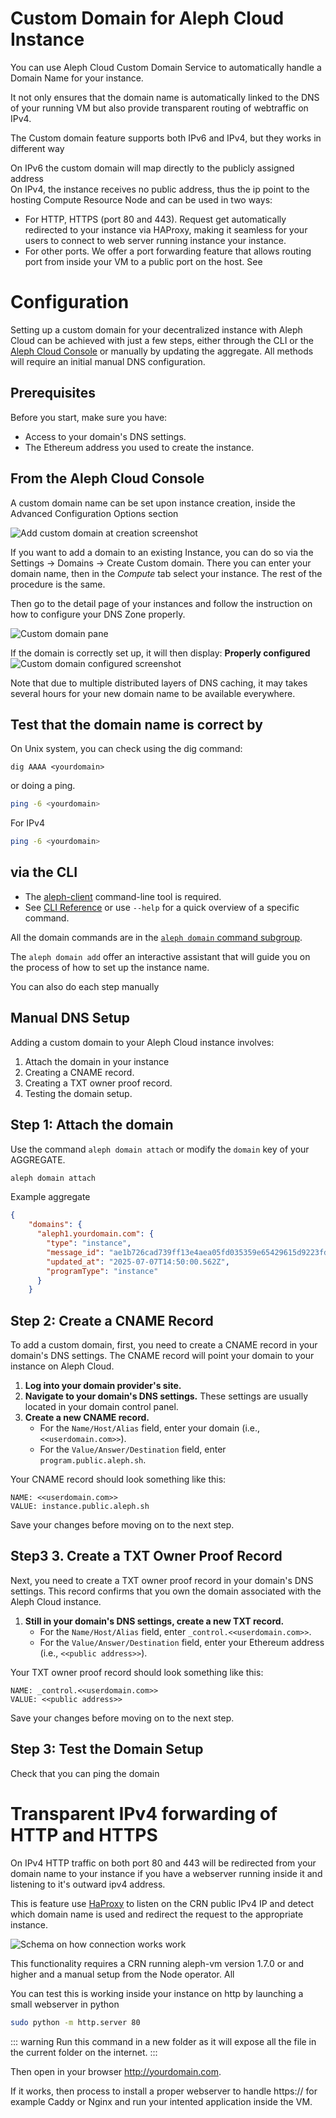 # Custom Domain for Aleph Cloud Instance

You can use Aleph Cloud Custom Domain Service to automatically handle a Domain Name for your instance.

It not only ensures that the domain name is automatically linked to the DNS of your running VM but also provide transparent routing of webtraffic on IPv4.

The Custom domain feature supports both IPv6 and IPv4, but they works in different way

On IPv6 the custom domain will map directly to the publicly assigned address  
On IPv4, the instance receives no public address, thus the ip point to the hosting Compute Resource Node and can be
used in two ways:

* For HTTP, HTTPS (port 80 and 443). Request get automatically redirected to your instance via HAProxy, making it
  seamless for your users to connect to web server running instance your instance.
* For other ports. We offer a port forwarding feature that allows routing port from inside your VM to a public port on
  the host. See [](../ipv4/ipv4-port-forwarding.md)

# Configuration

Setting up a custom domain for your decentralized instance with Aleph Cloud can be achieved with just a few steps,
either through the CLI or the [Aleph Cloud Console](https://app.aleph.cloud) or manually by updating the aggregate. All
methods will require an initial manual DNS configuration.

## Prerequisites

Before you start, make sure you have:

- Access to your domain's DNS settings.
- The Ethereum address you used to create the instance.

## From the Aleph Cloud Console

A custom domain name can be set upon instance creation, inside the Advanced Configuration Options section

![Add custom domain at creation screenshot](Add%20custom%20domain%20at%20creation.png)


If you want to add a domain to an existing Instance, you can do so via the Settings -> Domains -> Create Custom
domain.
There you can enter your domain name, then in the _Compute_ tab select your instance. The rest of the procedure is the
same.

Then go to the detail page of your instances and follow the instruction on how to configure your DNS Zone properly.

![Custom domain pane](Custom%20domain%20pane.png)



If the domain is correctly set up, it will then display: **Properly configured**
![Custom domain configured screenshot](Custom%20domain%20configured.png)

Note that due to multiple distributed layers of DNS caching, it may takes several hours for your new domain name to be
available everywhere.

## Test that the domain name is correct by

On Unix system, you can check using the dig command:

```
dig AAAA <yourdomain>
```

or doing a ping.

```bash
ping -6 <yourdomain>
```

For IPv4
```bash
ping -6 <yourdomain>
```

## via the CLI

- The [aleph-client](https://github.com/aleph-im/aleph-client/) command-line tool is required.<br>
-  See [CLI Reference](/devhub/sdks-and-tools/aleph-cli/) or use `--help` for a quick overview of a specific command.

All the domain commands are in the [`aleph domain` command subgroup](https://docs.aleph.cloud/devhub/sdks-and-tools/aleph-cli/commands/domain.html). 

The `aleph domain add` offer an interactive assistant that will guide you on the process of how to set up the instance name.

You can also do each step manually

## Manual DNS Setup 

Adding a custom domain to your Aleph Cloud instance involves:

1. Attach the domain in your instance 
1. Creating a CNAME record.
2. Creating a TXT owner proof record.
3. Testing the domain setup.


## Step 1: Attach the domain
Use the  command `aleph domain attach` or modify the `domain` key of your AGGREGATE. 
```bash
aleph domain attach 
```

Example aggregate
```json
{
    "domains": {
      "aleph1.yourdomain.com": {
        "type": "instance",
        "message_id": "ae1b726cad739ff13e4aea05fd035359e65429615d9223fd69fcc3d48e02a639",
        "updated_at": "2025-07-07T14:50:00.562Z",
        "programType": "instance"
      }
    }
```

## Step 2: Create a CNAME Record

To add a custom domain, first, you need to create a CNAME record in your domain's DNS settings. The CNAME record will
point your domain to your instance on Aleph Cloud.

1. **Log into your domain provider's site.**
2. **Navigate to your domain's DNS settings.** These settings are usually located in your domain control panel.
3. **Create a new CNAME record.**
    - For the `Name/Host/Alias` field, enter your domain (i.e., `<<userdomain.com>>`).
    - For the `Value/Answer/Destination` field, enter `program.public.aleph.sh`.

Your CNAME record should look something like this:

    NAME: <<userdomain.com>>
    VALUE: instance.public.aleph.sh

Save your changes before moving on to the next step.

## Step3 3. Create a TXT Owner Proof Record

Next, you need to create a TXT owner proof record in your domain's DNS settings. This record confirms that you own the
domain associated with the Aleph Cloud instance.

1. **Still in your domain's DNS settings, create a new TXT record.**
    - For the `Name/Host/Alias` field, enter `_control.<<userdomain.com>>`.
    - For the `Value/Answer/Destination` field, enter your Ethereum address (i.e., `<<public address>>`).

Your TXT owner proof record should look something like this:

    NAME: _control.<<userdomain.com>>
    VALUE: <<public address>>

Save your changes before moving on to the next step.

## Step 3: Test the Domain Setup

Check that you can ping the domain


# Transparent IPv4 forwarding of HTTP and HTTPS

On IPv4 HTTP traffic on both port 80 and 443 will be redirected from your domain name to your instance if you have a webserver running inside it and listening to it's outward ipv4 address.

This is feature use [HaProxy](https://www.haproxy.com/) to listen on the CRN public IPv4 IP and detect which domain name is used and redirect the request to the appropriate instance.

![Schema on how connection works work](schema%20custom%20domain%20instance.png)

This functionality requires a CRN running aleph-vm version 1.7.0 or and higher and a manual setup from the Node operator. All  

You can test this is working inside your instance on http by launching a small webserver in python
```bash
sudo python -m http.server 80
```

::: warning
Run this command in a new folder as it will expose all the file in the current folder on the internet.
:::

Then open in your browser http://yourdomain.com.

If it works, then process to install a proper webserver to handle https:// for example Caddy or Nginx and run your intented application inside the VM.